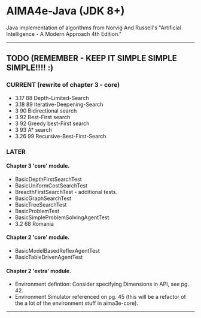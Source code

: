 # AIMA4e-Java (JDK 8+)
Java implementation of algorithms from Norvig And Russell's "Artificial Intelligence - A Modern Approach 4th Edition."

---

## TODO (REMEMBER - KEEP IT SIMPLE SIMPLE SIMPLE!!!! :)
### CURRENT (rewrite of chapter 3 - core)
* 3.17	88	Depth-Limited-Search
* 3.18	89	Iterative-Deepening-Search
* 3 	90	Bidirectional search
* 3 	92	Best-First search
* 3 	92	Greedy best-First search
* 3 	93	A* search
* 3.26	99	Recursive-Best-First-Search

### LATER

#### Chapter 3 'core' module.
* BasicDepthFirstSearchTest
* BasicUniformCostSearchTest
* BreadthFirstSearchTest - additional tests.
* BasicGraphSearchTest
* BasicTreeSearchTest
* BasicProblemTest
* BasicSimpleProblemSolvingAgentTest
* 3.2 	68	Romania

#### Chapter 2 'core' module.
* BasicModelBasedReflexAgentTest
* BasicTableDrivenAgentTest

#### Chapter 2 'extra' module.
* Environment defintion: Consider specifying Dimensions in API, see pg. 42.
* Environment Simulator referenced on pg. 45 (this will be a refactor of the a lot of the environment stuff
  in aima3e-core).

---



